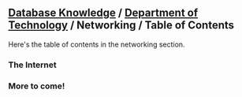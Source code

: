 ##  [Database Knowledge](/database) / [Department of Technology](/database/technology/toc) / Networking / Table of Contents
Here's the table of contents in the networking section. 

### The Internet

### More to come!

